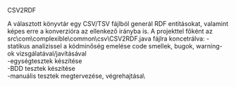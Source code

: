 
CSV2RDF

A választott könyvtár egy CSV/TSV fájlból generál RDF entitásokat, valamint képes erre a konverzióra az ellenkező irányba is.
A projekttel főként az src\com\complexible\common\csv\CSV2RDF.java fájlra koncetrálva:
	-statikus analízissel a kódminőség emelése code smellek, bugok, warning-ok vizsgálatával/javításával\
	-egységtesztek készítése\
	-BDD tesztek készítése\
	-manuális tesztek megtervezése, végrehajtása\

